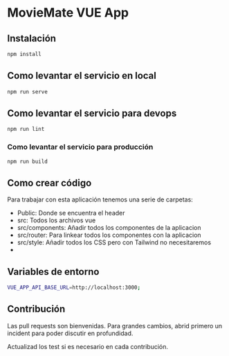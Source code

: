 # MovieMate VUE App

## Instalación
```bash
npm install
```

## Como levantar el servicio en local
```bash
npm run serve
```

## Como levantar el servicio para devops

```bash
npm run lint
```

### Como levantar el servicio para producción
```bash
npm run build
```

## Como crear código

Para trabajar con esta aplicación tenemos una serie de carpetas:
- Public: Donde se encuentra el header
- src: Todos los archivos vue
- src/components: Añadir todos los componentes de la aplicacion
- src/router: Para linkear todos los componentes con la aplicacion
- src/style: Añadir todos los CSS pero con Tailwind no necesitaremos
- 
## Variables de entorno

```sh
VUE_APP_API_BASE_URL=http://localhost:3000;
```

## Contribución

Las pull requests son bienvenidas. Para grandes cambios, abrid primero un incident para poder discutir en profundidad.

Actualizad los test si es necesario en cada contribución.
